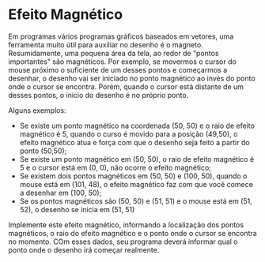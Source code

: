 # Efeito Magnético
Em programas vários programas gráficos baseados em vetores, uma ferramenta muito útil para auxiliar no desenho é o magneto. Resumidamente, uma pequena área da tela, ao redor de "pontos importantes" são magnéticos. Por exemplo, se movermos o cursor do mouse próximo o suficiente de um desses pontos e começarmos a desenhar, o desenho vai ser iniciado no ponto magnético ao invés do ponto onde o cursor se encontra. Porém, quando o cursor está distante de um desses pontos, o início do desenho é no próprio ponto.

Alguns exemplos:
* Se existe um ponto magnético na coordenada (50, 50) e o raio de efeito magnético é 5, quando o curso é movido para a posição (49,50), o efeito magnético atua e força com que o desenho seja feito a partir do ponto (50,50);
* Se existe um ponto magnético em (50, 50), o raio de efeito magnético é 5 e o cursor está em (0, 0), não ocorre o efeito magnético;
* Se existem dois pontos magnéticos em (50, 50) e (100, 50), quando o mouse está em (101, 48), o efeito magnético faz com que você comece a desenhar em (100, 50);
* Se os pontos magnéticos são (50, 50) e (51, 51) e o mouse está em (51, 52), o desenho se inicia em (51, 51)

Implemente este efeito magnético, informando a localização dos pontos magnéticos, o raio do efeito magnético e o ponto onde o cursor se encontra no momento. COm esses dados, seu programa deverá informar qual o ponto onde o desenho irá começar realmente.